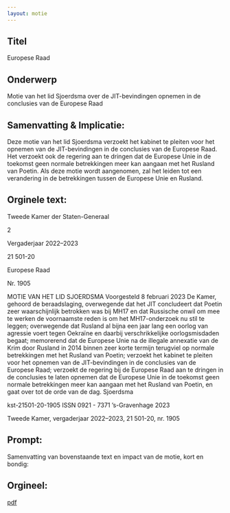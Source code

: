```yaml
---
layout: motie
---
```

## Titel
Europese Raad
## Onderwerp
Motie van het lid Sjoerdsma over de JIT-bevindingen opnemen in de conclusies van de Europese Raad
## Samenvatting & Implicatie:

Deze motie van het lid Sjoerdsma verzoekt het kabinet te pleiten voor het opnemen van de JIT-bevindingen in de conclusies van de Europese Raad. Het verzoekt ook de regering aan te dringen dat de Europese Unie in de toekomst geen normale betrekkingen meer kan aangaan met het Rusland van Poetin. Als deze motie wordt aangenomen, zal het leiden tot een verandering in de betrekkingen tussen de Europese Unie en Rusland.
## Orginele text:


Tweede Kamer der Staten-Generaal

2

Vergaderjaar 2022–2023

21 501-20

Europese Raad

Nr. 1905

MOTIE VAN HET LID SJOERDSMA
Voorgesteld 8 februari 2023
De Kamer,
gehoord de beraadslaging,
overwegende dat het JIT concludeert dat Poetin zeer waarschijnlijk
betrokken was bij MH17 en dat Russische onwil om mee te werken de
voornaamste reden is om het MH17-onderzoek nu stil te leggen;
overwegende dat Rusland al bijna een jaar lang een oorlog van agressie
voert tegen Oekraïne en daarbij verschrikkelijke oorlogsmisdaden begaat;
memorerend dat de Europese Unie na de illegale annexatie van de Krim
door Rusland in 2014 binnen zeer korte termijn terugviel op normale
betrekkingen met het Rusland van Poetin;
verzoekt het kabinet te pleiten voor het opnemen van de JIT-bevindingen
in de conclusies van de Europese Raad;
verzoekt de regering bij de Europese Raad aan te dringen in de conclusies
te laten opnemen dat de Europese Unie in de toekomst geen normale
betrekkingen meer kan aangaan met het Rusland van Poetin,
en gaat over tot de orde van de dag.
Sjoerdsma

kst-21501-20-1905
ISSN 0921 - 7371
’s-Gravenhage 2023

Tweede Kamer, vergaderjaar 2022–2023, 21 501-20, nr. 1905


## Prompt:
Samenvatting van bovenstaande text en impact van de motie, kort en bondig:

## Orgineel:
[pdf](https://gegevensmagazijn.tweedekamer.nl/OData/v4/2.0/Document(d448d590-efbb-4940-a23e-839bb3645990)/resource)
